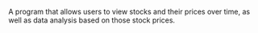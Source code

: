 A program that allows users to view stocks and their prices over time, as well as data analysis based on those stock prices.
